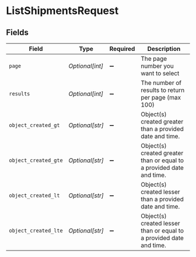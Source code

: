 # ListShipmentsRequest


## Fields

| Field                                                                | Type                                                                 | Required                                                             | Description                                                          |
| -------------------------------------------------------------------- | -------------------------------------------------------------------- | -------------------------------------------------------------------- | -------------------------------------------------------------------- |
| `page`                                                               | *Optional[int]*                                                      | :heavy_minus_sign:                                                   | The page number you want to select                                   |
| `results`                                                            | *Optional[int]*                                                      | :heavy_minus_sign:                                                   | The number of results to return per page (max 100)                   |
| `object_created_gt`                                                  | *Optional[str]*                                                      | :heavy_minus_sign:                                                   | Object(s) created greater than a provided date and time.             |
| `object_created_gte`                                                 | *Optional[str]*                                                      | :heavy_minus_sign:                                                   | Object(s) created greater than or equal to a provided date and time. |
| `object_created_lt`                                                  | *Optional[str]*                                                      | :heavy_minus_sign:                                                   | Object(s) created lesser than a provided date and time.              |
| `object_created_lte`                                                 | *Optional[str]*                                                      | :heavy_minus_sign:                                                   | Object(s) created lesser than or equal to a provided date and time.  |